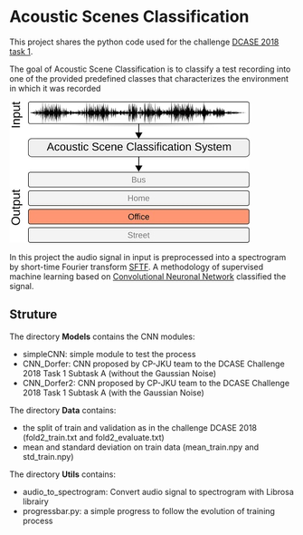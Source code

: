 # Acoustic Scenes Classification

This project shares the python code used for the challenge [DCASE 2018 task 1](http://dcase.community/challenge2018/index).

The goal of Acoustic Scene Classification is to classify a test recording into one of the provided predefined classes that characterizes the environment in which it was recorded

![ASC schema](https://raw.githubusercontent.com/Splumecocq/AcousticScenesClassification/master/Image/Schema-acoustic-scene-classification.jpg)

In this project the audio signal in input is preprocessed into a spectrogram by short-time Fourier transform [SFTF](https://en.wikipedia.org/wiki/Short-time_Fourier_transform).
A methodology of supervised machine learning based on [Convolutional Neuronal Network](https://en.wikipedia.org/wiki/Convolutional_neural_network) classified the signal.

## Struture
The directory **Models** contains the CNN modules:
* simpleCNN: simple module to test the process
* CNN_Dorfer: CNN proposed by CP-JKU team to the DCASE Challenge 2018 Task 1 Subtask A (without the Gaussian Noise)
* CNN_Dorfer2: CNN proposed by CP-JKU team to the DCASE Challenge 2018 Task 1 Subtask A (with the Gaussian Noise)


The directory **Data** contains:
* the split of train and validation as in the challenge DCASE 2018 (fold2_train.txt and fold2_evaluate.txt)
* mean and standard deviation on train data (mean_train.npy and std_train.npy)

The directory **Utils** contains:
* audio_to_spectrogram: Convert audio signal to spectrogram with Librosa librairy
* progressbar.py: a simple progress to follow the evolution of training process



